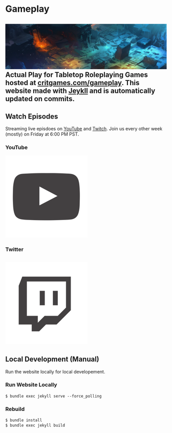 # Gameplay
![Live Streaming Games](https://github.com/critgames/gameplay/blob/main/assets/images/headers/dungeon.webp?raw=true)
Actual Play for Tabletop Roleplaying Games hosted at [critgames.com/gameplay](https://critgames.com/gameplay). This website made with [Jeykll](https://jekyllrb.com/) and is automatically updated on commits.
---

## Watch Episodes
Streaming live episdoes on [YouTube](http://youtube.critgames.com) and [Twitch](http://twitch.critgames.com). Join us every other week (mostly) on Friday at 6:00 PM PST.

### YouTube
[<img alt="YouTube" height="256px" width="256px" src="assets/images/youtube.webp" />](https://www.youtube.com/@CritGamesllc)

### Twitter
[<img alt="Twitter" height="256px" width="256px" src="assets/images/twitter.webp" />](https://www.twitch.tv/critgamesllc)
---

## Local Development (Manual)
Run the website locally for local developement.

### Run Website Locally
```
$ bundle exec jekyll serve --force_polling
```

### Rebuild
```
$ bundle install
$ bundle exec jekyll build
```
